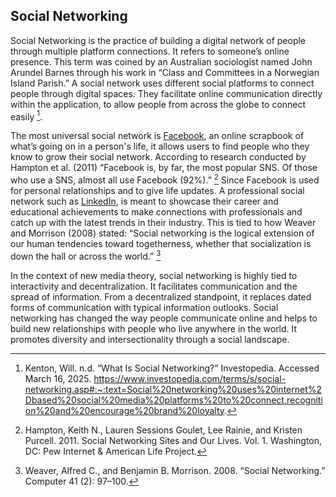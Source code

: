 ## Social Networking

Social Networking is the practice of building a digital network of people through multiple platform connections. It refers to someone’s online presence. This term was coined by an Australian sociologist named John Arundel Barnes through his work in “Class and Committees in a Norwegian Island Parish.” A social network uses different social platforms to connect people through digital spaces. They facilitate online communication directly within the application, to allow people from across the globe to connect easily [^InvestopediaSN].  

The most universal social network is [Facebook](facebook.com), an online scrapbook of what’s going on in a person's life, it allows users to find people who they know to grow their social network. According to research conducted by Hampton et al. (2011) “Facebook is, by far, the most popular SNS. Of those who use a SNS, almost all use Facebook (92%).” [^HamptonSN] Since Facebook is used for personal relationships and to give life updates.
A professional social network such as [LinkedIn](linkedin.com), is meant to showcase their career and educational achievements to make connections with professionals and catch up with the latest trends in their industry. This is tied to how Weaver and Morrison (2008) stated: “Social networking is the logical extension of our human tendencies toward togetherness, whether that socialization is down the hall or across the world.” [^WeaverSN]

In the context of new media theory, social networking is highly tied to interactivity and decentralization. It facilitates communication and the spread of information. From a decentralized standpoint, it replaces dated forms of communication with typical information outlooks. Social networking has changed the way people communicate online and helps to build new relationships with people who live anywhere in the world. It promotes diversity and intersectionality through a social landscape.

[^HamptonSN]: Hampton, Keith N., Lauren Sessions Goulet, Lee Rainie, and Kristen Purcell. 2011. Social Networking Sites and Our Lives. Vol. 1. Washington, DC: Pew Internet & American Life Project.
[^InvestopediaSN]: Kenton, Will. n.d. “What Is Social Networking?” Investopedia. Accessed March 16, 2025. https://www.investopedia.com/terms/s/social-networking.asp#:~:text=Social%20networking%20uses%20internet%2Dbased%20social%20media%20platforms%20to%20connect,recognition%20and%20encourage%20brand%20loyalty.
[^WeaverSN]: Weaver, Alfred C., and Benjamin B. Morrison. 2008. “Social Networking.” Computer 41 (2): 97–100.
